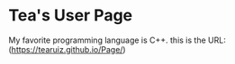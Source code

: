 # Tea's User Page

My favorite programming language is C++. 
this is the URL: (https://tearuiz.github.io/Page/)
